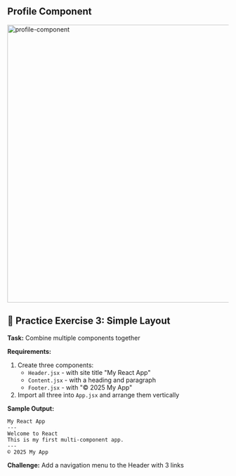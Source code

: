 ## Profile Component
<img width="656" height="633" alt="profile-component" src="https://github.com/user-attachments/assets/a08910f1-eddf-4630-9e7b-4f7bd3ff9cb5" />

## 🎯 Practice Exercise 3: Simple Layout

**Task:** Combine multiple components together

**Requirements:**
1. Create three components:
   * `Header.jsx` - with site title "My React App"
   * `Content.jsx` - with a heading and paragraph
   * `Footer.jsx` - with "© 2025 My App"
2. Import all three into `App.jsx` and arrange them vertically

**Sample Output:**
```
My React App
---
Welcome to React
This is my first multi-component app.
---
© 2025 My App
```

**Challenge:** Add a navigation menu to the Header with 3 links

